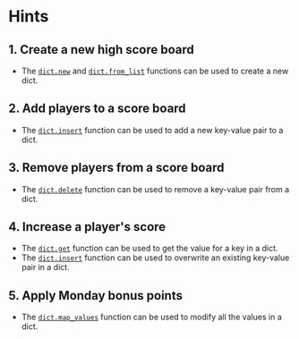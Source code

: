 # Hints

## 1. Create a new high score board

- The [`dict.new`][new] and [`dict.from_list`][from_list] functions can be used to create a new dict.

## 2. Add players to a score board

- The [`dict.insert`][insert] function can be used to add a new key-value pair to a dict.

## 3. Remove players from a score board

- The [`dict.delete`][delete] function can be used to remove a key-value pair from a dict.

## 4. Increase a player's score

- The [`dict.get`][get] function can be used to get the value for a key in a dict.
- The [`dict.insert`][insert] function can be used to overwrite an existing key-value pair in a dict.

## 5. Apply Monday bonus points

- The [`dict.map_values`][map_values] function can be used to modify all the values in a dict.

[new]: https://hexdocs.pm/gleam_stdlib/gleam/dict.html#new
[get]: https://hexdocs.pm/gleam_stdlib/gleam/dict.html#get
[insert]: https://hexdocs.pm/gleam_stdlib/gleam/dict.html#insert
[delete]: https://hexdocs.pm/gleam_stdlib/gleam/dict.html#delete
[from_list]: https://hexdocs.pm/gleam_stdlib/gleam/dict.html#from_list
[map_values]: https://hexdocs.pm/gleam_stdlib/gleam/dict.html#map_values